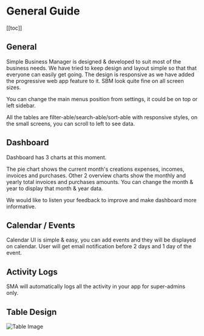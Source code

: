 # General Guide

[[toc]]

## General

Simple Business Manager is designed & developed to suit most of the business needs. We have tried to keep design and layout simple so that that everyone can easily get going. The design is responsive as we have added the progressive web app feature to it. SBM look quite fine on all screen sizes.

You can change the main menus position from settings, it could be on top or left sidebar.

All the tables are filter-able/search-able/sort-able with responsive styles, on the small screens, you can scroll to left to see data.

## Dashboard

Dashboard has 3 charts at this moment.

The pie chart shows the current month's creations expenses, incomes, invoices and purchases. Other 2 overview charts show the monthly and yearly total invoices and purchases amounts. You can change the month & year to display that month & year data.

We would like to listen your feedback to improve and make dashboard more informative.

## Calendar / Events

Calendar UI is simple & easy, you can add events and they will be displayed on calendar. User will get email notification before 2 days and 1 day of the event.

## Activity Logs

SMA will automatically logs all the activity in your app for super-admins only.

## Table Design

![Table Image](/assets/img/table-design.png "Table Design")
